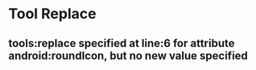 # Tool Replace

## tools:replace specified at line:6 for attribute android:roundIcon, but no new value specified
